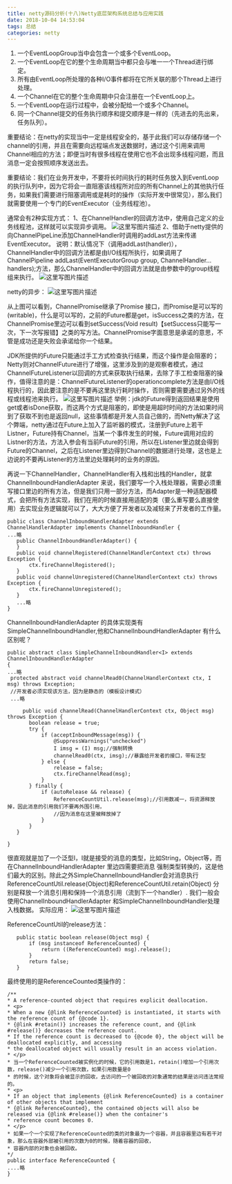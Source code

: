```yaml
---
title: netty源码分析(十八)Netty底层架构系统总结与应用实践
date: 2018-10-04 14:53:04
tags: 总结
categories: netty
---
```


1. 一个EventLoopGroup当中会包含一个或多个EventLoop。
2. 一个EventLoop在它的整个生命周期当中都只会与唯一一个Thread进行绑定。
3. 所有由EventLoop所处理的各种I/O事件都将在它所关联的那个Thread上进行处理。
4. 一个Channel在它的整个生命周期中只会注册在一个EventLoop上。
5. 一个EventLoop在运行过程中，会被分配给一个或多个Channel。
6. 同一个Channel提交的任务执行顺序和提交顺序是一样的（先进去的先出来，任务队列）。

重要结论：在netty的实现当中一定是线程安全的，基于此我们可以存储存储一个channel的引用，并且在需要向远程端点发送数据时，通过这个引用来调用Channel相应的方法；即便当时有很多线程在使用它也不会出现多线程问题，而且消息一定会按照顺序发送出去。

重要结论：我们在业务开发中，不要将长时间执行的耗时任务放入到EventLoop的执行队列中，因为它将会一直阻塞该线程所对应的所有Channel上的其他执行任务，如果我们需要进行阻塞调用或是耗时的操作（实际开发中很常见），那么我们就需要使用一个专门的EventExecutor（业务线程池）。

通常会有2种实现方式：
1、在ChannelHandler的回调方法中，使用自己定义的业务线程池，这样就可以实现异步调用。
![这里写图片描述](20171111111532427.png)
2、借助于netty提供的向ChannelPipeLine添加ChannelHandler时调用的addLast方法来传递EventExecutor。
说明：默认情况下（调用addLast(handler)），ChannelHandler中的回调方法都是由I/O线程所执行，如果调用了ChannelPipeline addLast(EventExecutorGroup group, ChannelHandler... handlers);方法，那么ChannelHandler中的回调方法就是由参数中的group线程组来执行。
![这里写图片描述](20171111111707281.png)  

netty的异步：
![这里写图片描述](20171111123724142.png)  

从上图可以看到，ChannelPromise继承了Promise 接口，而Promise是可以写的(writable)，什么是可以写的，之前的Future都是get，isSuccess之类的方法，在ChannelPromise里边可以看到setSuccess(Void result)【setSuccess只能写一次，下一次写报错】之类的写方法。ChannelPromise字面意思是承诺的意思，不管是成功还是失败会承诺给你一个结果。

JDK所提供的Future只能通过手工方式检查执行结果，而这个操作是会阻塞的；Netty则对ChannelFuture进行了增强，这里涉及到的是观察者模式，通过ChannelFutureListener以回调的方式来获取执行结果，去除了手工检查阻塞的操作，值得注意的是：ChannelFutureListener的operationcomplete方法是由I/O线程执行的，因此要注意的是不要再这里执行耗时操作，否则需要需要通过另外的线程或线程池来执行。
![这里写图片描述](20171111143540741.png)
举例：jdk的Future得到返回结果是使用get或者isDone获取，而这两个方式是阻塞的，即使是用超时时间的方法如果时间到了获取不到也是返回null，这些事情都是开发人员自己做的，而Netty解决了这个弊端，netty通过在Future上加入了监听器的模式，注册到Future上若干Listner，Future持有Channel，当某一个事件发生的时候，Future调用对应的Listner的方法，方法入参会有当前Future的引用，所以在Listener里边就会得到Future的Channel，之后在Listener里边得到Channel的数据进行处理，这也是上边说的不要再Listener的方法里边处理耗时的业务的原因。

再说一下ChannelHandler，ChannelHandler有入栈和出栈的Handler，就拿ChannelInboundHandlerAdapter 来说，我们要写一个入栈处理器，需要必须重写接口里边的所有方法，但是我们只用一部分方法，而Adapter是一种适配器模式，会把所有方法实现，我们在用的时候直接用适配的类（要么重写要么直接使用）去实现业务逻辑就可以了，大大方便了开发者以及减轻来了开发者的工作量。

```
public class ChannelInboundHandlerAdapter extends ChannelHandlerAdapter implements ChannelInboundHandler {
...略
   public ChannelInboundHandlerAdapter() {
   }
   public void channelRegistered(ChannelHandlerContext ctx) throws Exception {
       ctx.fireChannelRegistered();
   }
   public void channelUnregistered(ChannelHandlerContext ctx) throws Exception {
       ctx.fireChannelUnregistered();
   }
   ...略
}
```
ChannelInboundHandlerAdapter 的具体实现类有SimpleChannelInboundHandler,他和ChannelInboundHandlerAdapter 有什么区别呢？

```
public abstract class SimpleChannelInboundHandler<I> extends ChannelInboundHandlerAdapter
{
...略
 protected abstract void channelRead0(ChannelHandlerContext ctx, I msg) throws Exception;
 //开发者必须实现该方法，因为是静态的（模板设计模式）
 ...略

     public void channelRead(ChannelHandlerContext ctx, Object msg) throws Exception {
       boolean release = true;
       try {
           if (acceptInboundMessage(msg)) {
               @SuppressWarnings("unchecked")
               I imsg = (I) msg;//强制转换
               channelRead0(ctx, imsg);//暴露给开发者的接口，带有泛型
           } else {
               release = false;
               ctx.fireChannelRead(msg);
           }
       } finally {
           if (autoRelease && release) {
               ReferenceCountUtil.release(msg);//引用数减一，将资源释放掉，因此消息的引用我们不要再外围引用，
               //因为消息在这里被释放掉了
           }
       }
   }

}
```
很直观就是加了一个泛型I，I就是接受的消息的类型，比如String，Object等，而在ChannelInboundHandlerAdapter 里边四需要把消息 强制类型转换的，这是他们最大的区别。除此之外SimpleChannelInboundHandler会对消息执行ReferenceCountUtil.release(Object)和ReferenceCountUtil.retain(Object)  分别是释放一个消息引用和保持一个消息引用（流到下一个handler）.
我们一般会使用ChannelInboundHandlerAdapter 和SimpleChannelInboundHandler处理入栈数据。
实际应用：
![这里写图片描述](20171111154834954.png)

ReferenceCountUtil的release方法：
```
   public static boolean release(Object msg) {
       if (msg instanceof ReferenceCounted) {
           return ((ReferenceCounted) msg).release();
       }
       return false;
   }
```
最终使用的是ReferenceCounted类操作的：

```
/**
* A reference-counted object that requires explicit deallocation.
* <p>
* When a new {@link ReferenceCounted} is instantiated, it starts with the reference count of {@code 1}.
* {@link #retain()} increases the reference count, and {@link #release()} decreases the reference count.
* If the reference count is decreased to {@code 0}, the object will be deallocated explicitly, and accessing
* the deallocated object will usually result in an access violation.
* </p>
* 当一个ReferenceCounted被实例化的时候，它的引用数是1，retain()增加一个引用次数，release()减少一个引用次数，如果引用数量是0
* 的时候，这个对象将会被显示的回收，去访问的一个被回收的对象通常的结果是访问违法常规的。
* <p>
* If an object that implements {@link ReferenceCounted} is a container of other objects that implement
* {@link ReferenceCounted}, the contained objects will also be released via {@link #release()} when the container's
* reference count becomes 0.
* </p>
* 如果一个一个实现了ReferenceCounted的类的对象最为一个容器，并且容器里边有若干对象，那么在容器外部被引用的次数为0的时候，随着容器的回收，
* 容器内部的对象也会被回收。
*/
public interface ReferenceCounted {
....略
}
```
